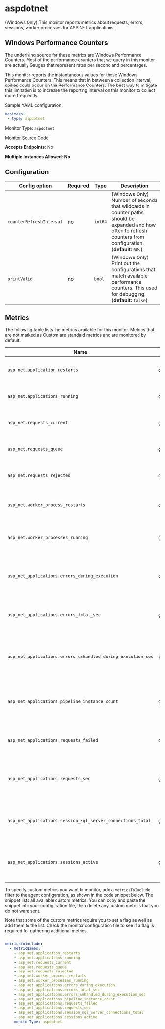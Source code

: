 <!--- GENERATED BY gomplate from scripts/docs/monitor-page.md.tmpl --->

# aspdotnet


(Windows Only) This monitor reports metrics about requests, errors, sessions,
worker processes for ASP.NET applications.

## Windows Performance Counters
The underlying source for these metrics are Windows Performance Counters.
Most of the performance counters that we query in this monitor are actually Gauges
that represent rates per second and percentages.

This monitor reports the instantaneous values for these Windows Performance Counters.
This means that in between a collection interval, spikes could occur on the
Performance Counters.  The best way to mitigate this limitation is to increase
the reporting interval on this monitor to collect more frequently.

Sample YAML configuration:

```yaml
monitors:
 - type: aspdotnet
```


Monitor Type: `aspdotnet`

[Monitor Source Code](https://github.com/signalfx/signalfx-agent/tree/master/internal/monitors/aspdotnet)

**Accepts Endpoints**: No

**Multiple Instances Allowed**: **No**

## Configuration

| Config option | Required | Type | Description |
| --- | --- | --- | --- |
| `counterRefreshInterval` | no | `int64` | (Windows Only) Number of seconds that wildcards in counter paths should be expanded and how often to refresh counters from configuration. (**default:** `60s`) |
| `printValid` | no | `bool` | (Windows Only) Print out the configurations that match available performance counters.  This used for debugging. (**default:** `false`) |




## Metrics

The following table lists the metrics available for this monitor. Metrics that are not marked as Custom are standard metrics and are monitored by default.

| Name | Type | Custom | Description |
| ---  | ---  | ---    | ---         |
| `asp_net.application_restarts` | counter | X | Count of ASP.NET application restarts. |
| `asp_net.applications_running` | gauge | X | Number of running ASP.NET applications. |
| `asp_net.requests_current` | gauge | X | Current number of ASP.NET requests. |
| `asp_net.requests_queue` | gauge | X | Number of queued ASP.NET requests. |
| `asp_net.requests_rejected` | counter | X | Count of rejected ASP.NET requests. |
| `asp_net.worker_process_restarts` | counter | X | Count of ASP.NET worker process restarts. |
| `asp_net.worker_processes_running` | gauge | X | Number of running ASP.NET worker processes. |
| `asp_net_applications.errors_during_execution` | counter | X | Count of errors encountered by ASP.NET application durring execution. |
| `asp_net_applications.errors_total_sec` | gauge | X | Error rate per second for the given ASP.NET application. |
| `asp_net_applications.errors_unhandled_during_execution_sec` | gauge | X | Unhandled error rate per second countered while an ASP.NET application is running. |
| `asp_net_applications.pipeline_instance_count` | gauge | X | Number of instances in the ASP.NET application pipeline. |
| `asp_net_applications.requests_failed` | counter | X | Count of failed requests in the ASP.NET application |
| `asp_net_applications.requests_sec` | gauge | X | Rate of requests in the ASP.NET application per second. |
| `asp_net_applications.session_sql_server_connections_total` | gauge | X | Number of connections to microsoft sql server by an ASP.NET application. |
| `asp_net_applications.sessions_active` | gauge | X | Number of active sessions in the ASP.NET application. |


To specify custom metrics you want to monitor, add a `metricsToInclude` filter
to the agent configuration, as shown in the code snippet below. The snippet
lists all available custom metrics. You can copy and paste the snippet into
your configuration file, then delete any custom metrics that you do not want
sent.

Note that some of the custom metrics require you to set a flag as well as add
them to the list. Check the monitor configuration file to see if a flag is
required for gathering additional metrics.

```yaml

metricsToInclude:
  - metricNames:
    - asp_net.application_restarts
    - asp_net.applications_running
    - asp_net.requests_current
    - asp_net.requests_queue
    - asp_net.requests_rejected
    - asp_net.worker_process_restarts
    - asp_net.worker_processes_running
    - asp_net_applications.errors_during_execution
    - asp_net_applications.errors_total_sec
    - asp_net_applications.errors_unhandled_during_execution_sec
    - asp_net_applications.pipeline_instance_count
    - asp_net_applications.requests_failed
    - asp_net_applications.requests_sec
    - asp_net_applications.session_sql_server_connections_total
    - asp_net_applications.sessions_active
    monitorType: aspdotnet
```




